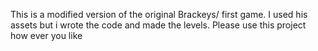 This is a modified version of the original Brackeys/ first game. I used his assets but i wrote the code and made the levels. Please use this project how ever you like
